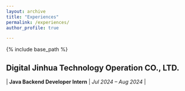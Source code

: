 ```yaml
---
layout: archive
title: "Experiences"
permalink: /experiences/
author_profile: true

---
```


{% include base_path %}

## ​**Digital Jinhua Technology Operation CO., LTD.​**​  
| ​**Java Backend Developer Intern**​ | *Jul 2024 – Aug 2024* |
